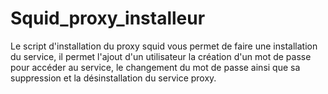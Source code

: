 # Squid_proxy_installeur

Le script d'installation du proxy squid vous permet de faire une installation du service, il permet l'ajout d'un utilisateur la création d'un mot de passe pour accéder au service, le changement du mot de passe ainsi que sa suppression et la désinstallation du service proxy.
